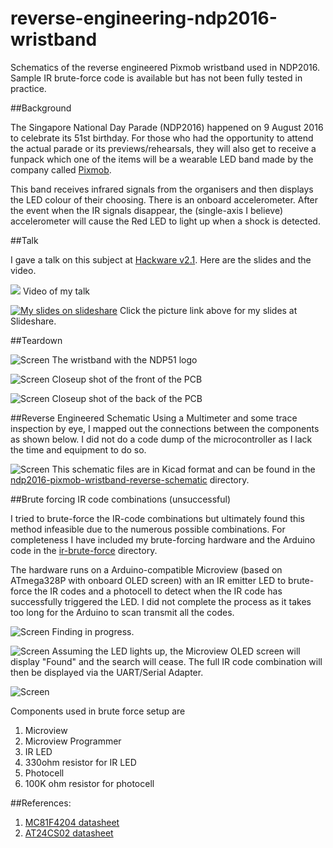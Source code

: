 # reverse-engineering-ndp2016-wristband
Schematics of the reverse engineered Pixmob wristband used in NDP2016. Sample IR brute-force code is available but has not been fully tested in practice.

##Background

The Singapore National Day Parade (NDP2016) happened on 9 August 2016 to celebrate its 51st birthday. For those who had the opportunity to attend the actual parade or its previews/rehearsals, they will also get to receive a funpack which one of the items will be a wearable LED band made by the company called [Pixmob](http://pixmob.com/). 

This band receives infrared signals from the organisers and then displays the LED colour of their choosing. There is an onboard accelerometer. After the event when the IR signals disappear, the (single-axis I believe) accelerometer will cause the Red LED to light up when a shock is detected.

##Talk

I gave a talk on this subject at [Hackware v2.1](https://www.facebook.com/events/245575175803923/). Here are the slides and the video.

[![](http://img.youtube.com/vi/9Km77gBqyCY/0.jpg)](http://www.youtube.com/watch?v=9Km77gBqyCY)
Video of my talk

[![My slides on slideshare](images/first-slide.png)](http://www.slideshare.net/yeokm1/partial-reverse-engineering-the-ndp-2016-led-wristband)
Click the picture link above for my slides at Slideshare.

##Teardown

![Screen](images/wristband.jpg)
The wristband with the NDP51 logo

![Screen](images/front.jpg)
Closeup shot of the front of the PCB

![Screen](images/back.jpg)
Closeup shot of the back of the PCB

##Reverse Engineered Schematic
Using a Multimeter and some trace inspection by eye, I mapped out the connections between the components as shown below. I did not do a code dump of the microcontroller as I lack the time and equipment to do so.

![Screen](images/schematic.png)
This schematic files are in Kicad format and can be found in the [ndp2016-pixmob-wristband-reverse-schematic](ndp2016-pixmob-wristband-reverse-schematic) directory.

##Brute forcing IR code combinations (unsuccessful)

I tried to brute-force the IR-code combinations but ultimately found this method infeasible due to the numerous possible combinations. For completeness I have included my brute-forcing hardware and the Arduino code in the [ir-brute-force](ir-brute-force) directory. 

The hardware runs on a Arduino-compatible Microview (based on ATmega328P with onboard OLED screen) with an IR emitter LED to brute-force the IR codes and a photocell to detect when the IR code has successfully triggered the LED. I did not complete the process as it takes too long for the Arduino to scan transmit all the codes.

![Screen](images/brute-force-finding.jpg)
Finding in progress.

![Screen](images/brute-force-fake-find.jpg)
Assuming the LED lights up, the Microview OLED screen will display "Found" and the search will cease. The full IR code combination will then be displayed via the UART/Serial Adapter.

![Screen](images/brute-force-microview-connections.png)

Components used in brute force setup are  
1. Microview  
2. Microview Programmer  
3. IR LED  
4. 330ohm resistor for IR LED  
5. Photocell  
6. 100K ohm resistor for photocell  

##References:
1. [MC81F4204 datasheet](http://www.abov.co.kr/data/manual/UM_MC81F4204_V1.41_EN.pdf)
2. [AT24CS02 datasheet](http://www.atmel.com/Images/Atmel-8815-SEEPROM-AT24CS01-02-Datasheet.pdf)

